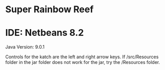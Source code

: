 # Super Rainbow Reef


# IDE: Netbeans 8.2 
Java Version: 9.0.1

Controls for the katch are the left and right arrow keys. If /src/Resources folder in the jar folder does not work for the jar, try the /Resources folder.
